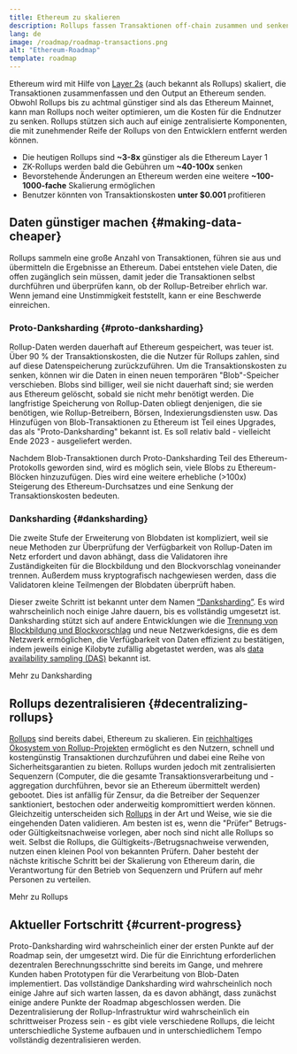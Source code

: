 ```yaml
---
title: Ethereum zu skalieren
description: Rollups fassen Transaktionen off-chain zusammen und senken so die Kosten für den Nutzer. Die Art und Weise, wie Rollups derzeit Daten verwenden, ist jedoch zu teuer und schränkt ein, wie günstig Transaktionen sein können. Proto-Danksharding behebt das.
lang: de
image: /roadmap/roadmap-transactions.png
alt: "Ethereum-Roadmap"
template: roadmap
---
```


Ethereum wird mit Hilfe von [Layer 2s](/layer-2/#rollups) (auch bekannt als Rollups) skaliert, die Transaktionen zusammenfassen und den Output an Ethereum senden. Obwohl Rollups bis zu achtmal günstiger sind als das Ethereum Mainnet, kann man Rollups noch weiter optimieren, um die Kosten für die Endnutzer zu senken. Rollups stützen sich auch auf einige zentralisierte Komponenten, die mit zunehmender Reife der Rollups von den Entwicklern entfernt werden können.

<InfoBanner mb={8} title="Transaktionskosten">
  <ul style={{ marginBottom: 0 }}>
    <li>Die heutigen Rollups sind <strong>~3-8x</strong> günstiger als die Ethereum Layer 1</li>
    <li>ZK-Rollups werden bald die Gebühren um <strong>~40-100x</strong> senken</li>
    <li>Bevorstehende Änderungen an Ethereum werden eine weitere <strong>~100-1000-fache</strong> Skalierung ermöglichen</li>
    <li style={{ marginBottom: 0 }}>Benutzer könnten von Transaktionskosten <strong>unter $0.001 </strong>profitieren</li>
  </ul>
</InfoBanner>

## Daten günstiger machen {#making-data-cheaper}

Rollups sammeln eine große Anzahl von Transaktionen, führen sie aus und übermitteln die Ergebnisse an Ethereum. Dabei entstehen viele Daten, die offen zugänglich sein müssen, damit jeder die Transaktionen selbst durchführen und überprüfen kann, ob der Rollup-Betreiber ehrlich war. Wenn jemand eine Unstimmigkeit feststellt, kann er eine Beschwerde einreichen.

### Proto-Danksharding {#proto-danksharding}

Rollup-Daten werden dauerhaft auf Ethereum gespeichert, was teuer ist. Über 90 % der Transaktionskosten, die die Nutzer für Rollups zahlen, sind auf diese Datenspeicherung zurückzuführen. Um die Transaktionskosten zu senken, können wir die Daten in einen neuen temporären "Blob"-Speicher verschieben. Blobs sind billiger, weil sie nicht dauerhaft sind; sie werden aus Ethereum gelöscht, sobald sie nicht mehr benötigt werden. Die langfristige Speicherung von Rollup-Daten obliegt denjenigen, die sie benötigen, wie Rollup-Betreibern, Börsen, Indexierungsdiensten usw. Das Hinzufügen von Blob-Transaktionen zu Ethereum ist Teil eines Upgrades, das als "Proto-Danksharding" bekannt ist. Es soll relativ bald - vielleicht Ende 2023 - ausgeliefert werden.

Nachdem Blob-Transaktionen durch Proto-Danksharding Teil des Ethereum-Protokolls geworden sind, wird es möglich sein, viele Blobs zu Ethereum-Blöcken hinzuzufügen. Dies wird eine weitere erhebliche (>100x) Steigerung des Ethereum-Durchsatzes und eine Senkung der Transaktionskosten bedeuten.

### Danksharding {#danksharding}

Die zweite Stufe der Erweiterung von Blobdaten ist kompliziert, weil sie neue Methoden zur Überprüfung der Verfügbarkeit von Rollup-Daten im Netz erfordert und davon abhängt, dass die Validatoren ihre Zuständigkeiten für die Blockbildung und den Blockvorschlag voneinander trennen. Außerdem muss kryptografisch nachgewiesen werden, dass die Validatoren kleine Teilmengen der Blobdaten überprüft haben.

Dieser zweite Schritt ist bekannt unter dem Namen [“Danksharding”](/roadmap/danksharding/). Es wird wahrscheinlich noch einige Jahre dauern, bis es vollständig umgesetzt ist. Danksharding stützt sich auf andere Entwicklungen wie die [Trennung von Blockbildung und Blockvorschlag](/roadmap/pbs) und neue Netzwerkdesigns, die es dem Netzwerk ermöglichen, die Verfügbarkeit von Daten effizient zu bestätigen, indem jeweils einige Kilobyte zufällig abgetastet werden, was als [data availability sampling (DAS)](/developers/docs/data-availability) bekannt ist.

<ButtonLink variant="outline-color" to="/roadmap/danksharding/">Mehr zu Danksharding</ButtonLink>

## Rollups dezentralisieren {#decentralizing-rollups}

[Rollups](/layer-2) sind bereits dabei, Ethereum zu skalieren. Ein [reichhaltiges Ökosystem von Rollup-Projekten](https://l2beat.com/scaling/tvl) ermöglicht es den Nutzern, schnell und kostengünstig Transaktionen durchzuführen und dabei eine Reihe von Sicherheitsgarantien zu bieten. Rollups wurden jedoch mit zentralisierten Sequenzern (Computer, die die gesamte Transaktionsverarbeitung und -aggregation durchführen, bevor sie an Ethereum übermittelt werden) gebootet. Dies ist anfällig für Zensur, da die Betreiber der Sequenzer sanktioniert, bestochen oder anderweitig kompromittiert werden können. Gleichzeitig unterscheiden sich [Rollups](https://l2beat.com) in der Art und Weise, wie sie die eingehenden Daten validieren. Am besten ist es, wenn die "Prüfer" Betrugs- oder Gültigkeitsnachweise vorlegen, aber noch sind nicht alle Rollups so weit. Selbst die Rollups, die Gültigkeits-/Betrugsnachweise verwenden, nutzen einen kleinen Pool von bekannten Prüfern. Daher besteht der nächste kritische Schritt bei der Skalierung von Ethereum darin, die Verantwortung für den Betrieb von Sequenzern und Prüfern auf mehr Personen zu verteilen.

<ButtonLink variant="outline-color" to="/developers/docs/scaling/">Mehr zu Rollups</ButtonLink>

## Aktueller Fortschritt {#current-progress}

Proto-Danksharding wird wahrscheinlich einer der ersten Punkte auf der Roadmap sein, der umgesetzt wird. Die für die Einrichtung erforderlichen dezentralen Berechnungsschritte sind bereits im Gange, und mehrere Kunden haben Prototypen für die Verarbeitung von Blob-Daten implementiert. Das vollständige Danksharding wird wahrscheinlich noch einige Jahre auf sich warten lassen, da es davon abhängt, dass zunächst einige andere Punkte der Roadmap abgeschlossen werden. Die Dezentralisierung der Rollup-Infrastruktur wird wahrscheinlich ein schrittweiser Prozess sein - es gibt viele verschiedene Rollups, die leicht unterschiedliche Systeme aufbauen und in unterschiedlichem Tempo vollständig dezentralisieren werden.
